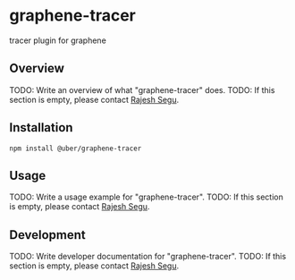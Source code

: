 # graphene-tracer

tracer plugin for graphene

## Overview

TODO: Write an overview of what "graphene-tracer" does.
TODO: If this section is empty, please contact [Rajesh Segu](segu@uber.com).

## Installation

```
npm install @uber/graphene-tracer
```

## Usage

TODO: Write a usage example for "graphene-tracer".
TODO: If this section is empty, please contact [Rajesh Segu](segu@uber.com).

## Development

TODO: Write developer documentation for "graphene-tracer".
TODO: If this section is empty, please contact [Rajesh Segu](segu@uber.com).
